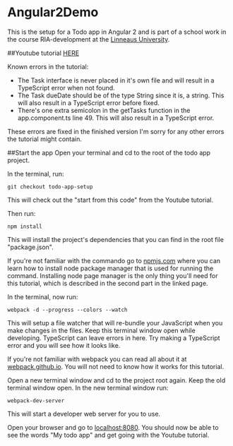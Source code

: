 # Angular2Demo

This is the setup for a Todo app in Angular 2 and is part of a school work in the course RIA-development at the [Linneaus University](http://lnu.se/).

##Youtube tutorial
[HERE](https://www.youtube.com/watch?v=vX9ftlkBGVA)

Known errors in the tutorial:

- The Task interface is never placed in it's own file and will result in a TypeScript error when not found.
- The Task dueDate should be of the type String since it is, a string. This will also result in a TypeScript error before fixed.
- There's one extra semicolon in the getTasks function in the app.component.ts line 49. This will also result in a TypeScript error.

These errors are fixed in the finished version I'm sorry for any other errors the tutorial might contain.

##Start the app
Open your terminal and cd to the root of the todo app project. 

In the terminal, run:

    git checkout todo-app-setup

This will check out the "start from this code" from the Youtube tutorial.

Then run:

    npm install

This will install the project's dependencies that you can find in the root file "package.json". 

If you're not familiar with the commando go to [npmjs.com](https://docs.npmjs.com/getting-started/what-is-npm) where you can learn how to install node package manager that is used for running the command. Installing node page manager is the only thing you'll need for this tutorial, which is described in the second part in the linked page.

In the terminal, now run:

    webpack -d --progress --colors --watch

This will setup a file watcher that will re-bundle your JavaScript when you make changes in the files. Keep this terminal window open while developing. TypeScript can leave errors in here. Try making a TypeScript error and you will see how it looks like.

If you're not familiar with webpack you can read all about it at [webpack.github.io](https://webpack.github.io/). You will not need to know how it works for this tutorial.

Open a new terminal window and cd to the project root again. Keep the old terminal window open. In the new terminal window run:

    webpack-dev-server

This will start a developer web server for you to use.

Open your browser and go to [localhost:8080](localhost:8080). You should now be able to see the words "My todo app" and get going with the Youtube tutorial.
